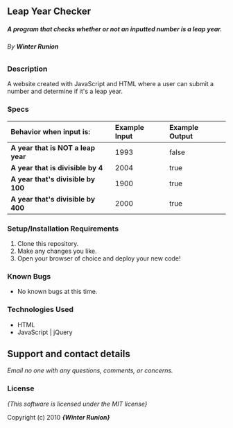 ## Leap Year Checker

##### A program that checks whether or not an inputted number is a leap year.

###### By **Winter Runion**

### Description

A website created with JavaScript and HTML where a user can submit a number and determine if it's a leap year.

### Specs
| Behavior when input is: | Example Input | Example Output |
| :-------------     | :------------- | :------------- |
| **A year that is NOT a leap year** | 1993 | false |
| **A year that is divisible by 4** | 2004 | true |
| **A year that's divisible by 100**| 1900 | true |
| **A year that's divisible by 400**| 2000 | true |

### Setup/Installation Requirements

1. Clone this repository.
2. Make any changes you like.
3. Open your browser of choice and deploy your new code!

### Known Bugs
* No known bugs at this time.

### Technologies Used
* HTML
* JavaScript | jQuery

## Support and contact details

_Email no one with any questions, comments, or concerns._

### License

*{This software is licensed under the MIT license}*

Copyright (c) 2010 **_{Winter Runion}_**
